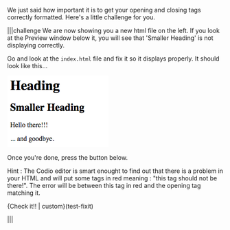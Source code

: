 We just said how important it is to get your opening and closing tags correctly formatted. Here's a little challenge for you.

|||challenge
We are now showing you a new html file on the left. If you look at the Preview window below it, you will see that 'Smaller Heading' is not displaying correctly. 

Go and look at the `index.html` file and fix it so it displays properly. It should look like this...

![](.guides/img/fixit-02.png)

Once you're done, press the button below.

Hint : The Codio editor is smart enought to find out that there is a problem in your HTML and will put some tags in red meaning : "this tag should not be there!". The error will be between this tag in red and the opening tag matching it.

{Check it!! | custom}(test-fixit)

|||

